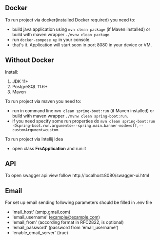 ## Docker

To run project via docker(installed Docker required) you need to:
 - build java application using ```mvn clean package``` (if Maven installed) or build with maven wrapper ```./mvnw clean package```.
 - run ```docker-compose up``` in your console.
 - that's it. Application will start soon in port 8080 in your device or VM.
 
## Without Docker
Install:
 1. JDK 11+
 2. PostgreSQL 11.6+
 3. Maven
 
 
To run project via maven you need to:
 - run in command line ```mvn clean spring-boot:run``` (if Maven installed) or build with maven wrapper ```./mvnw clean spring-boot:run```.
 - if you need specify some run properties do ```mvn clean spring-boot:run -Dspring-boot.run.arguments=--spring.main.banner-mode=off,--customArgument=custom```
 
To run project via Intellij Idea
 - open class **FrsApplication** and run it


## API

To open swagger api view follow http://localhost:8080/swagger-ui.html

## Email
For set up email sending following parameters should be filled in .env file
 - 'mail_host' (smtp.gmail.com)
 - 'email_username' (example@example.com)
 - 'email_from' (according format in RFC2822, is optional)
 - 'email_password' (password from 'email_username')
 - 'enable_email_server' (true)